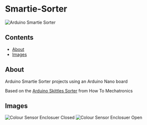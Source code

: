 # Smartie-Sorter

![Arduino Smartie Sorter](assets/images/Smartie_Sorter.png)

## Contents

  - [About](#about)
  - [Images](#images)

## About

Arduino Smartie Sorter projects using an Arduino Nano board

Based on the [Arduino Skittles Sorter](https://howtomechatronics.com/projects/arduino-color-sorter-project/) from How To Mechatronics

## Images

![Colour Sensor Enclosuer Closed](assets/images/colour_sensor_enclosure_closed.png)
![Colour Sensor Enclosuer Open](assets/images/colour_sensor_enclosure_open.png)


